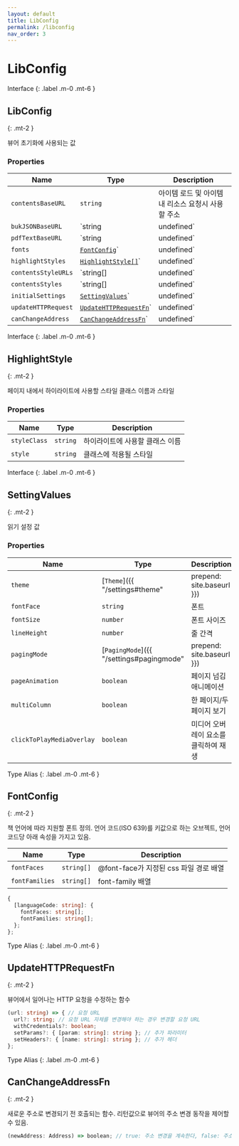 ```yaml
---
layout: default
title: LibConfig
permalink: /libconfig
nav_order: 3
---
```


# LibConfig

Interface
{: .label .m-0 .mt-6 }

## LibConfig
{: .mt-2 }

뷰어 초기화에 사용되는 값

### Properties

| Name | Type | Description |
| - | - | - |
| `contentsBaseURL` | `string` | 아이템 로드 및 아이템 내 리소스 요청시 사용할 주소 |
| `bukJSONBaseURL` | `string | undefined` | buk.json 요청시 사용할 주소, 없으면 `contentsBaseURL` 사용 |
| `pdfTextBaseURL` | `string | undefined` | PDF 페이지 텍스트 요청시 사용할 주소 |
| `fonts` | [`FontConfig`](#fontconfig)`| undefined` | 뷰어에서 지원할 폰트 |
| `highlightStyles` | [`HighlightStyle[]`](#highlightstyle)`| undefined` | 하이라이트 스타일 |
| `contentsStyleURLs` | `string[] | undefined` | 콘텐츠에 추가할 외부 스타일시트 URL의 배열 |
| `contentsStyles` | `string[] | undefined` | 콘텐츠에 추가할 CSS 문자열의 배열 |
| `initialSettings` | [`SettingValues`](#settingvalues)`| undefined` | 읽기 설정 초기값 |
| `updateHTTPRequest` | [`UpdateHTTPRequestFn`](#updatehttprequestfn)`| undefined` | 뷰어에서 일어나는 요청을 수정하는 함수 |
| `canChangeAddress` | [`CanChangeAddressFn`](#canchangeaddressfn)`| undefined` | 새로운 주소로 변경되기 전 호출되는 함수. 리턴값으로 뷰어의 주소 변경 동작을 제어할 수 있음. |


Interface
{: .label .m-0 .mt-6 }

## HighlightStyle
{: .mt-2 }

페이지 내에서 하이라이트에 사용할 스타일 클래스 이름과 스타일

### Properties

| Name         | Type     | Description                          |
| ------------ | -------- | ------------------------------------ |
| `styleClass` | `string` | 하이라이트에 사용할 클래스 이름 |
| `style`      | `string` | 클래스에 적용될 스타일               |


Interface
{: .label .m-0 .mt-6 }

## SettingValues
{: .mt-2 }

읽기 설정 값

### Properties

| Name                      | Type                                     | Description                          |
| ------------------------- | ---------------------------------------- | ------------------------------------ |
| `theme`                   | [`Theme`]({{ "/settings#theme" | prepend: site.baseurl }})           | 테마                                 |
| `fontFace`                | `string`                                 | 폰트                                 |
| `fontSize`                | `number`                                 | 폰트 사이즈                          |
| `lineHeight`              | `number`                                 | 줄 간격                          |
| `pagingMode`              | [`PagingMode`]({{ "/settings#pagingmode" | prepend: site.baseurl }}) | 페이지/스크롤 모드     |
| `pageAnimation`           | `boolean`                                | 페이지 넘김 애니메이션               |
| `multiColumn`             | `boolean`                                | 한 페이지/두 페이지 보기       |
| `clickToPlayMediaOverlay` | `boolean`                                | 미디어 오버레이 요소를 클릭하여 재생 |


Type Alias
{: .label .m-0 .mt-6 }

## FontConfig
{: .mt-2 }

책 언어에 따라 지원할 폰트 정의. 언어 코드(ISO 639)를 키값으로 하는 오브젝트, 언어 코드당 아래 속성을 가지고 있음.

| Name           | Type       | Description                            |
| -------------- | ---------- | -------------------------------------- |
| `fontFaces`    | `string[]` | @font-face가 지정된 css 파일 경로 배열 |
| `fontFamilies` | `string[]` | font-family 배열                       |

```typescript
{
  [languageCode: string]: {
    fontFaces: string[];
    fontFamilies: string[];
  };
};
```

Type Alias
{: .label .m-0 .mt-6 }

## UpdateHTTPRequestFn
{: .mt-2 }

뷰어에서 일어나는 HTTP 요청을 수정하는 함수

```typescript
(url: string) => { // 요청 URL
  url?: string; // 요청 URL 자체를 변경해야 하는 경우 변경할 요청 URL
  withCredentials?: boolean;
  setParams?: { [param: string]: string }; // 추가 파라미터
  setHeaders?: { [name: string]: string }; // 추가 헤더
};
```

Type Alias
{: .label .m-0 .mt-6 }

## CanChangeAddressFn
{: .mt-2 }

새로운 주소로 변경되기 전 호출되는 함수. 리턴값으로 뷰어의 주소 변경 동작을 제어할 수 있음.

```typescript
(newAddress: Address) => boolean; // true: 주소 변경을 계속한다, false: 주소 변경을 중단한다
```